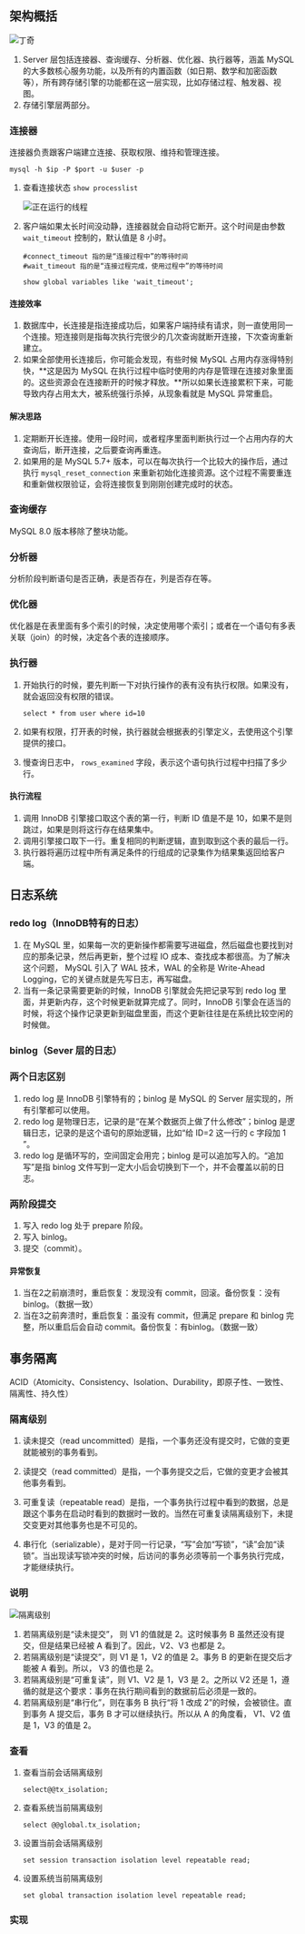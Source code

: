 ## 架构概括

![丁奇](./image/丁奇-架构.png)

1. Server 层包括连接器、查询缓存、分析器、优化器、执行器等，涵盖 MySQL 的大多数核心服务功能，以及所有的内置函数（如日期、数学和加密函数等），所有跨存储引擎的功能都在这一层实现，比如存储过程、触发器、视图。
2. 存储引擎层两部分。

### 连接器

连接器负责跟客户端建立连接、获取权限、维持和管理连接。

```mysql
mysql -h $ip -P $port -u $user -p
```

1. 查看连接状态 `show processlist` 

   ![正在运行的线程](./image/正在运行的线程.png)

2. 客户端如果太长时间没动静，连接器就会自动将它断开。这个时间是由参数 `wait_timeout` 控制的，默认值是 8 小时。

   ```mysql
   #connect_timeout 指的是“连接过程中”的等待时间
   #wait_timeout 指的是“连接过程完成，使用过程中”的等待时间
   
   show global variables like 'wait_timeout';
   ```

#### 连接效率

1. 数据库中，长连接是指连接成功后，如果客户端持续有请求，则一直使用同一个连接。短连接则是指每次执行完很少的几次查询就断开连接，下次查询重新建立。
2. 如果全部使用长连接后，你可能会发现，有些时候 MySQL 占用内存涨得特别快，**这是因为 MySQL 在执行过程中临时使用的内存是管理在连接对象里面的。这些资源会在连接断开的时候才释放。**所以如果长连接累积下来，可能导致内存占用太大，被系统强行杀掉，从现象看就是 MySQL 异常重启。

#### 解决思路

1. 定期断开长连接。使用一段时间，或者程序里面判断执行过一个占用内存的大查询后，断开连接，之后要查询再重连。
2. 如果用的是 MySQL 5.7+ 版本，可以在每次执行一个比较大的操作后，通过执行 `mysql_reset_connection` 来重新初始化连接资源。这个过程不需要重连和重新做权限验证，会将连接恢复到刚刚创建完成时的状态。

### 查询缓存

MySQL 8.0 版本移除了整块功能。

### 分析器

分析阶段判断语句是否正确，表是否存在，列是否存在等。

### 优化器

优化器是在表里面有多个索引的时候，决定使用哪个索引；或者在一个语句有多表关联（join）的时候，决定各个表的连接顺序。

### 执行器

1. 开始执行的时候，要先判断一下对执行操作的表有没有执行权限。如果没有，就会返回没有权限的错误。

   ```mysql
   select * from user where id=10
   ```

2. 如果有权限，打开表的时候，执行器就会根据表的引擎定义，去使用这个引擎提供的接口。

3. 慢查询日志中， `rows_examined` 字段，表示这个语句执行过程中扫描了多少行。

#### 执行流程

1. 调用 InnoDB 引擎接口取这个表的第一行，判断 ID 值是不是 10，如果不是则跳过，如果是则将这行存在结果集中。
2. 调用引擎接口取下一行。重复相同的判断逻辑，直到取到这个表的最后一行。
3. 执行器将遍历过程中所有满足条件的行组成的记录集作为结果集返回给客户端。

## 日志系统

### redo log（InnoDB特有的日志）

1. 在 MySQL 里，如果每一次的更新操作都需要写进磁盘，然后磁盘也要找到对应的那条记录，然后再更新，整个过程 IO 成本、查找成本都很高。为了解决这个问题， MySQL 引入了 WAL 技术，WAL 的全称是 Write-Ahead Logging，它的关键点就是先写日志，再写磁盘。
2. 当有一条记录需要更新的时候，InnoDB 引擎就会先把记录写到 redo log 里面，并更新内存，这个时候更新就算完成了。同时，InnoDB 引擎会在适当的时候，将这个操作记录更新到磁盘里面，而这个更新往往是在系统比较空闲的时候做。

### binlog（Sever 层的日志）

### 两个日志区别

1. redo log 是 InnoDB 引擎特有的；binlog 是 MySQL 的 Server 层实现的，所有引擎都可以使用。
2. redo log 是物理日志，记录的是“在某个数据页上做了什么修改”；binlog 是逻辑日志，记录的是这个语句的原始逻辑，比如“给 ID=2 这一行的 c 字段加 1 ”。
3. redo log 是循环写的，空间固定会用完；binlog 是可以追加写入的。“追加写”是指 binlog 文件写到一定大小后会切换到下一个，并不会覆盖以前的日志。

### 两阶段提交

1. 写入 redo log 处于 prepare 阶段。
2. 写入 binlog。
3. 提交（commit）。

####  异常恢复

1. 当在2之前崩溃时，重启恢复：发现没有 commit，回滚。备份恢复：没有 binlog。（数据一致）
2. 当在3之前奔溃时，重启恢复：虽没有 commit，但满足 prepare 和 binlog 完整，所以重启后会自动 commit。备份恢复：有binlog。（数据一致）

## 事务隔离

ACID（Atomicity、Consistency、Isolation、Durability，即原子性、一致性、隔离性、持久性）

### 隔离级别

1. 读未提交（read uncommitted）是指，一个事务还没有提交时，它做的变更就能被别的事务看到。

2. 读提交（read committed）是指，一个事务提交之后，它做的变更才会被其他事务看到。

3. 可重复读（repeatable read）是指，一个事务执行过程中看到的数据，总是跟这个事务在启动时看到的数据时一致的。当然在可重复读隔离级别下，未提交变更对其他事务也是不可见的。

4. 串行化（serializable），是对于同一行记录，“写”会加“写锁”，“读”会加“读锁”。当出现读写锁冲突的时候，后访问的事务必须等前一个事务执行完成，才能继续执行。

### 说明

![隔离级别](./image/丁奇-隔离级别.png)

1. 若隔离级别是“读未提交”， 则 V1 的值就是 2。这时候事务 B 虽然还没有提交，但是结果已经被 A 看到了。因此，V2、V3 也都是 2。
2. 若隔离级别是“读提交”，则 V1 是 1，V2 的值是 2。事务 B 的更新在提交后才能被 A 看到。所以， V3 的值也是 2。
3. 若隔离级别是“可重复读”，则 V1、V2 是 1，V3 是 2。之所以 V2 还是 1，遵循的就是这个要求：事务在执行期间看到的数据前后必须是一致的。
4. 若隔离级别是“串行化”，则在事务 B 执行“将 1 改成 2”的时候，会被锁住。直到事务 A 提交后，事务 B 才可以继续执行。所以从 A 的角度看， V1、V2 值是 1，V3 的值是 2。

### 查看

1. 查看当前会话隔离级别

   ```mysql
   select@@tx_isolation;
   ```

2. 查看系统当前隔离级别

   ```mysql
   select @@global.tx_isolation;
   ```

3. 设置当前会话隔离级别

   ```mysql
   set session transaction isolation level repeatable read;
   ```

4. 设置系统当前隔离级别

   ```mysql
   set global transaction isolation level repeatable read;
   ```

### 实现



